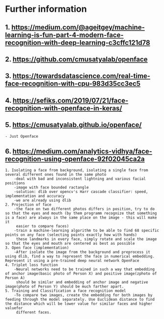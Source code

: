 # Further information 
## 1. https://medium.com/@ageitgey/machine-learning-is-fun-part-4-modern-face-recognition-with-deep-learning-c3cffc121d78
## 2. https://github.com/cmusatyalab/openface
## 3. https://towardsdatascience.com/real-time-face-recognition-with-cpu-983d35cc3ec5
## 4. https://sefiks.com/2019/07/21/face-recognition-with-openface-in-keras/

## 5. https://cmusatyalab.github.io/openface/
    - Just Openface

## 6. https://medium.com/analytics-vidhya/face-recognition-using-openface-92f02045ca2a
    1. Isolating a face from background, isolating a single face from several different ones found in the same photo
        -deal with bad and inconsistent lightning and various facial positions
        -image with face bounded ractangle
        -solution: dlib over opencv's Harr cascade classifier: speed, implementation and accuracy 
        -we are already using dlib
    2. Projection of face
        -the face on two different photos differs in position, try to do so that the eyes and mouth (by them programm recognize that something is a face) are always in the same place on the image - this will make it 
         easier to compare faces)
        -train a machine-learning algorithm to be able to find 68 specific points on any face (selecting points exactly how with hands)
         these landmarks in every face, simply rotate and scale the image so that the eyes and mouth are centered as best as possible
    3. Open face (implementation)
        -After isolate the image from the background and preprocess it using dlib, find a way to represent the face in numerical embedding. Represent it using a pre-trained deep neural network OpenFace 
    4. Triplet loss function
        -Neural networks need to be trained in such a way that embedding of anchor image(basic photo of Person X) and positive image(zphoto of Person A) 
	     should be similar and embedding of anchor image and negative image(photo of Person Y) should be much farther apart.
    5. Training and Classification a face recognition model
        -To compare two images, create the embedding for both images by feeding through the model separately. Use Euclidean distance to find the distance which will be lower value for similar faces and higher valuefor 
	     different faces.
